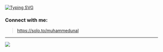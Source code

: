 [![Typing SVG](https://readme-typing-svg.herokuapp.com?font=Silkscreen&size=32&pause=1100&color=FFFEFE&background=077445&center=true&vCenter=true&width=435&lines=Hi%2C+I'm+Muhammed;I+am+Front+end+Dev)](https://git.io/typing-svg) 

### Connect with me: 

> https://solo.to/muhammedunal
<hr>

<img src="https://komarev.com/ghpvc/?username=mhmdunl1&color=077445"/>
